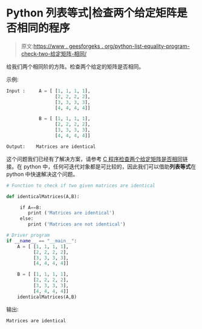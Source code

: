 # Python 列表等式|检查两个给定矩阵是否相同的程序

> 原文:[https://www . geesforgeks . org/python-list-equality-program-check-two-给定矩阵-相同/](https://www.geeksforgeeks.org/python-list-equality-program-check-two-given-matrices-identical/)

给我们两个相同阶的方阵。检查两个给定的矩阵是否相同。

示例:

```py
Input :     A = [ [1, 1, 1, 1],
                  [2, 2, 2, 2],
                  [3, 3, 3, 3],
                  [4, 4, 4, 4]]

            B = [ [1, 1, 1, 1],
                  [2, 2, 2, 2],
                  [3, 3, 3, 3],
                  [4, 4, 4, 4]]

Output:    Matrices are identical

```

这个问题我们已经有了解决方案，请参考 [C 程序检查两个给定矩阵是否相同](https://www.geeksforgeeks.org/c-program-to-check-if-two-given-matices-are-identical/)链接。在 python 中，任何可迭代对象都是可比较的，因此我们可以借助**列表等式**在 python 中快速解决这个问题。

```py
# Function to check if two given matrices are identical

def identicalMatrices(A,B):

     if A==B:
        print ('Matrices are identical')
     else:
        print ('Matrices are not identical')

# Driver program
if __name__ == "__main__":
    A = [ [1, 1, 1, 1],
          [2, 2, 2, 2],
          [3, 3, 3, 3],
          [4, 4, 4, 4]]

    B = [ [1, 1, 1, 1],
          [2, 2, 2, 2],
          [3, 3, 3, 3],
          [4, 4, 4, 4]]
    identicalMatrices(A,B)
```

输出:

```py
Matrices are identical

```